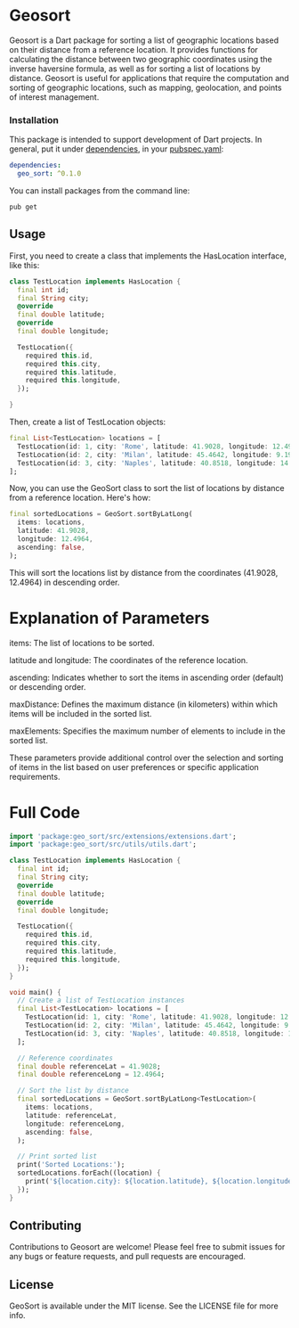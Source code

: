 # Geosort

Geosort is a Dart package for sorting a list of geographic 
locations based on their distance from a reference location.
It provides functions for calculating the distance between two 
geographic coordinates using the inverse haversine formula, as
well as for sorting a list of locations by distance. 
Geosort is useful for applications that require the computation 
and sorting of geographic locations, such as mapping, 
geolocation, and points of interest management.


### Installation

This package is intended to support development of Dart projects. In
general, put it under
[dependencies](https://dart.dev/tools/pub/dependencies),
in your [pubspec.yaml](https://dart.dev/tools/pub/pubspec):

```yaml
dependencies:
  geo_sort: ^0.1.0
```

You can install packages from the command line:

```terminal
pub get
```

## Usage

First, you need to create a class that implements the HasLocation 
interface, like this:

```dart
class TestLocation implements HasLocation {
  final int id;
  final String city;
  @override
  final double latitude;
  @override
  final double longitude;

  TestLocation({
    required this.id,
    required this.city,
    required this.latitude,
    required this.longitude,
  });

}
```
Then, create a list of TestLocation objects:

```dart
final List<TestLocation> locations = [
  TestLocation(id: 1, city: 'Rome', latitude: 41.9028, longitude: 12.4964),
  TestLocation(id: 2, city: 'Milan', latitude: 45.4642, longitude: 9.1900),
  TestLocation(id: 3, city: 'Naples', latitude: 40.8518, longitude: 14.2681),
];
```

Now, you can use the GeoSort class to sort the list of locations by 
distance from a reference location. Here's how:


```dart
final sortedLocations = GeoSort.sortByLatLong(
  items: locations,
  latitude: 41.9028,
  longitude: 12.4964,
  ascending: false,
);
```

This will sort the locations list by distance from the coordinates (41.9028, 12.4964) in descending order.

# Explanation of Parameters

items: The list of locations to be sorted.

latitude and longitude: The coordinates of the reference location.

ascending: Indicates whether to sort the items in ascending order (default) or descending order.

maxDistance: Defines the maximum distance (in kilometers) within which items
will be included in the sorted list. 

maxElements: Specifies the maximum number of elements to include in the sorted list. 

These parameters provide additional control over the selection and sorting of
items in the list based on user preferences or specific application requirements.

# Full Code

```dart
import 'package:geo_sort/src/extensions/extensions.dart';
import 'package:geo_sort/src/utils/utils.dart';

class TestLocation implements HasLocation {
  final int id;
  final String city;
  @override
  final double latitude;
  @override
  final double longitude;

  TestLocation({
    required this.id,
    required this.city,
    required this.latitude,
    required this.longitude,
  });
}

void main() {
  // Create a list of TestLocation instances
  final List<TestLocation> locations = [
    TestLocation(id: 1, city: 'Rome', latitude: 41.9028, longitude: 12.4964),
    TestLocation(id: 2, city: 'Milan', latitude: 45.4642, longitude: 9.1900),
    TestLocation(id: 3, city: 'Naples', latitude: 40.8518, longitude: 14.2681),
  ];

  // Reference coordinates
  final double referenceLat = 41.9028;
  final double referenceLong = 12.4964;

  // Sort the list by distance
  final sortedLocations = GeoSort.sortByLatLong<TestLocation>(
    items: locations,
    latitude: referenceLat,
    longitude: referenceLong,
    ascending: false,
  );

  // Print sorted list
  print('Sorted Locations:');
  sortedLocations.forEach((location) {
    print('${location.city}: ${location.latitude}, ${location.longitude}');
  });
}
```

## Contributing
Contributions to Geosort are welcome! Please feel free to 
submit issues for any bugs or feature requests, and pull requests are encouraged.

## License
GeoSort is available under the MIT license. See the LICENSE
file for more info.
